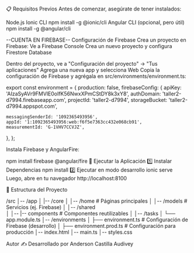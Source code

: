 📋 Requisitos Previos
Antes de comenzar, asegúrate de tener instalados:

Node.js 
Ionic CLI
npm install -g @ionic/cli
Angular CLI (opcional, pero útil)
npm install -g @angular/cli


--CUENTA EN FIREBASE--
Configuración de Firebase
Crea un proyecto en Firebase:
Ve a Firebase Console
Crea un nuevo proyecto y configura Firestore Database

Dentro del proyecto, ve a "Configuración del proyecto" → "Tus aplicaciones"
Agrega una nueva app y selecciona Web
Copia la configuración de Firebase y agrégala en src/environments/environment.ts:

export const environment = {
  production: false,
  firebaseConfig: {
    apiKey: 'AIzaSyAVr9FMVlE0oIfK56NwxXPmCStDY8k3xY8',
    authDomain: 'taller2-d7994.firebaseapp.com',
    projectId: 'taller2-d7994',
    storageBucket: 'taller2-d7994.appspot.com',

    messagingSenderId: '1092365493956',
    appId: '1:1092365493956:web:f6f5e7363cc432e068cb91',
    measurementId: 'G-1VHV7CCVJZ',
  },
};

Instala Firebase y AngularFire:

npm install firebase @angular/fire
🚀 Ejecutar la Aplicación
1️⃣ Instalar Dependencias
npm install
2️⃣ Ejecutar en modo desarrollo
ionic serve
Luego, abre en tu navegador http://localhost:8100


📂 Estructura del Proyecto

/src
│-- /app
│   |-- /core
│   │-- /home          # Páginas principales
│   │-- /models       # Servicios (ej. Firebase)
│   │-- /shared   
│   │-- |-- components    # Componentes reutilizables
│   │-- /tasks
│   └── app.module.ts
│-- /environments
│   ├── environment.ts  # Configuración de Firebase (desarrollo)
│   ├── environment.prod.ts # Configuración para producción
│-- index.html
│-- main.ts
│-- styles.css

 Autor
✍️ Desarrollado por Anderson Castilla Audivey

